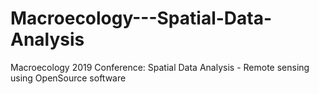 # Macroecology---Spatial-Data-Analysis
Macroecology 2019 Conference: Spatial Data Analysis - Remote sensing using OpenSource software
